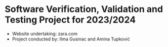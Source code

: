 # Software Verification, Validation and Testing Project for 2023/2024
- Website undertaking: zara.com
- Project conducted by: Ilma Gusinac and Amina Tupković
